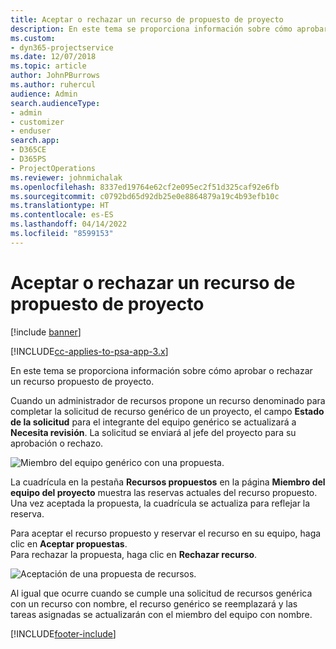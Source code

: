 ```yaml
---
title: Aceptar o rechazar un recurso de propuesto de proyecto
description: En este tema se proporciona información sobre cómo aprobar o rechazar un recurso propuesto de proyecto.
ms.custom:
- dyn365-projectservice
ms.date: 12/07/2018
ms.topic: article
author: JohnPBurrows
ms.author: ruhercul
audience: Admin
search.audienceType:
- admin
- customizer
- enduser
search.app:
- D365CE
- D365PS
- ProjectOperations
ms.reviewer: johnmichalak
ms.openlocfilehash: 8337ed19764e62cf2e095ec2f51d325caf92e6fb
ms.sourcegitcommit: c0792bd65d92db25e0e8864879a19c4b93efb10c
ms.translationtype: HT
ms.contentlocale: es-ES
ms.lasthandoff: 04/14/2022
ms.locfileid: "8599153"
---
```

# <a name="accept-or-reject-a-proposed-project-resource"></a>Aceptar o rechazar un recurso de propuesto de proyecto

[!include [banner](../includes/psa-now-project-operations.md)]

[!INCLUDE[cc-applies-to-psa-app-3.x](../includes/cc-applies-to-psa-app-3x.md)]

En este tema se proporciona información sobre cómo aprobar o rechazar un recurso propuesto de proyecto.

Cuando un administrador de recursos propone un recurso denominado para completar la solicitud de recurso genérico de un proyecto, el campo **Estado de la solicitud** para el integrante del equipo genérico se actualizará a **Necesita revisión**. La solicitud se enviará al jefe del proyecto para su aprobación o rechazo.

![Miembro del equipo genérico con una propuesta.](media/RM-how-to-19.png)

La cuadrícula en la pestaña **Recursos propuestos** en la página **Miembro del equipo del proyecto** muestra las reservas actuales del recurso propuesto. Una vez aceptada la propuesta, la cuadrícula se actualiza para reflejar la reserva. 

Para aceptar el recurso propuesto y reservar el recurso en su equipo, haga clic en **Aceptar propuestas**.  
Para rechazar la propuesta, haga clic en **Rechazar recurso**.

![Aceptación de una propuesta de recursos.](media/RM-how-to-20.png) 

Al igual que ocurre cuando se cumple una solicitud de recursos genérica con un recurso con nombre, el recurso genérico se reemplazará y las tareas asignadas se actualizarán con el miembro del equipo con nombre.


[!INCLUDE[footer-include](../includes/footer-banner.md)]
